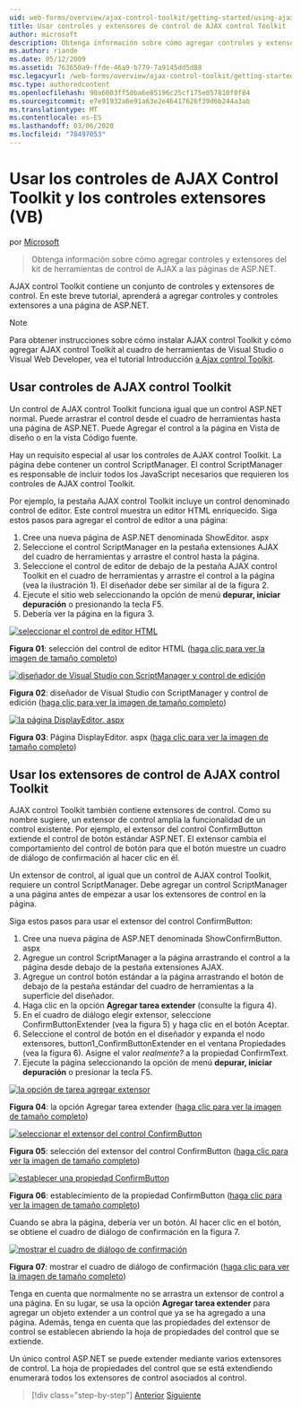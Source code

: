 ```yaml
---
uid: web-forms/overview/ajax-control-toolkit/getting-started/using-ajax-control-toolkit-controls-and-control-extenders-vb
title: Usar controles y extensores de control de AJAX control Toolkit | Microsoft Docs
author: microsoft
description: Obtenga información sobre cómo agregar controles y extensores del kit de herramientas de control de AJAX a las páginas de ASP.NET.
ms.author: riande
ms.date: 05/12/2009
ms.assetid: 763650a9-ffde-46a9-b779-7a9145dd5d88
msc.legacyurl: /web-forms/overview/ajax-control-toolkit/getting-started/using-ajax-control-toolkit-controls-and-control-extenders-vb
msc.type: authoredcontent
ms.openlocfilehash: 90a6003ff50ba6e85196c25cf175e057810f0f84
ms.sourcegitcommit: e7e91932a6e91a63e2e46417626f39d6b244a3ab
ms.translationtype: MT
ms.contentlocale: es-ES
ms.lasthandoff: 03/06/2020
ms.locfileid: "78497053"
---
```

# <a name="using-ajax-control-toolkit-controls-and-control-extenders-vb"></a>Usar los controles de AJAX Control Toolkit y los controles extensores (VB)

por [Microsoft](https://github.com/microsoft)

> Obtenga información sobre cómo agregar controles y extensores del kit de herramientas de control de AJAX a las páginas de ASP.NET.

AJAX control Toolkit contiene un conjunto de controles y extensores de control. En este breve tutorial, aprenderá a agregar controles y controles extensores a una página de ASP.NET.

> [!NOTE] 
> 
> Para obtener instrucciones sobre cómo instalar AJAX control Toolkit y cómo agregar AJAX control Toolkit al cuadro de herramientas de Visual Studio o Visual Web Developer, vea el tutorial Introducción [a Ajax control Toolkit](get-started-with-the-ajax-control-toolkit-vb.md).

## <a name="using-ajax-control-toolkit-controls"></a>Usar controles de AJAX control Toolkit

Un control de AJAX control Toolkit funciona igual que un control ASP.NET normal. Puede arrastrar el control desde el cuadro de herramientas hasta una página de ASP.NET. Puede Agregar el control a la página en Vista de diseño o en la vista Código fuente.

Hay un requisito especial al usar los controles de AJAX control Toolkit. La página debe contener un control ScriptManager. El control ScriptManager es responsable de incluir todos los JavaScript necesarios que requieren los controles de AJAX control Toolkit.

Por ejemplo, la pestaña AJAX control Toolkit incluye un control denominado control de editor. Este control muestra un editor HTML enriquecido. Siga estos pasos para agregar el control de editor a una página:

1. Cree una nueva página de ASP.NET denominada ShowEditor. aspx
2. Seleccione el control ScriptManager en la pestaña extensiones AJAX del cuadro de herramientas y arrastre el control hasta la página.
3. Seleccione el control de editor de debajo de la pestaña AJAX control Toolkit en el cuadro de herramientas y arrastre el control a la página (vea la ilustración 1). El diseñador debe ser similar al de la figura 2.
4. Ejecute el sitio web seleccionando la opción de menú **depurar, iniciar depuración** o presionando la tecla F5.
5. Debería ver la página en la figura 3.

[![seleccionar el control de editor HTML](using-ajax-control-toolkit-controls-and-control-extenders-vb/_static/image1.jpg)](using-ajax-control-toolkit-controls-and-control-extenders-vb/_static/image1.png)

**Figura 01**: selección del control de editor HTML ([haga clic para ver la imagen de tamaño completo](using-ajax-control-toolkit-controls-and-control-extenders-vb/_static/image2.png))

[![diseñador de Visual Studio con ScriptManager y control de edición](using-ajax-control-toolkit-controls-and-control-extenders-vb/_static/image2.jpg)](using-ajax-control-toolkit-controls-and-control-extenders-vb/_static/image3.png)

**Figura 02**: diseñador de Visual Studio con ScriptManager y control de edición ([haga clic para ver la imagen de tamaño completo](using-ajax-control-toolkit-controls-and-control-extenders-vb/_static/image4.png))

[![la página DisplayEditor. aspx](using-ajax-control-toolkit-controls-and-control-extenders-vb/_static/image3.jpg)](using-ajax-control-toolkit-controls-and-control-extenders-vb/_static/image5.png)

**Figura 03**: Página DisplayEditor. aspx ([haga clic para ver la imagen de tamaño completo](using-ajax-control-toolkit-controls-and-control-extenders-vb/_static/image6.png))

## <a name="using-ajax-control-toolkit-control-extenders"></a>Usar los extensores de control de AJAX control Toolkit

AJAX control Toolkit también contiene extensores de control. Como su nombre sugiere, un extensor de control amplía la funcionalidad de un control existente. Por ejemplo, el extensor del control ConfirmButton extiende el control de botón estándar ASP.NET. El extensor cambia el comportamiento del control de botón para que el botón muestre un cuadro de diálogo de confirmación al hacer clic en él.

Un extensor de control, al igual que un control de AJAX control Toolkit, requiere un control ScriptManager. Debe agregar un control ScriptManager a una página antes de empezar a usar los extensores de control en la página.

Siga estos pasos para usar el extensor del control ConfirmButton:

1. Cree una nueva página de ASP.NET denominada ShowConfirmButton. aspx
2. Agregue un control ScriptManager a la página arrastrando el control a la página desde debajo de la pestaña extensiones AJAX.
3. Agregue un control botón estándar a la página arrastrando el botón de debajo de la pestaña estándar del cuadro de herramientas a la superficie del diseñador.
4. Haga clic en la opción **Agregar tarea extender** (consulte la figura 4).
5. En el cuadro de diálogo elegir extensor, seleccione ConfirmButtonExtender (vea la figura 5) y haga clic en el botón Aceptar.
6. Seleccione el control de botón en el diseñador y expanda el nodo extensores, button1\_ConfirmButtonExtender en el ventana Propiedades (vea la figura 6). Asigne el valor *realmente?* a la propiedad ConfirmText.
7. Ejecute la página seleccionando la opción de menú **depurar, iniciar depuración** o presionar la tecla F5.

[![la opción de tarea agregar extensor](using-ajax-control-toolkit-controls-and-control-extenders-vb/_static/image4.jpg)](using-ajax-control-toolkit-controls-and-control-extenders-vb/_static/image7.png)

**Figura 04**: la opción Agregar tarea extender ([haga clic para ver la imagen de tamaño completo](using-ajax-control-toolkit-controls-and-control-extenders-vb/_static/image8.png))

[![seleccionar el extensor del control ConfirmButton](using-ajax-control-toolkit-controls-and-control-extenders-vb/_static/image5.jpg)](using-ajax-control-toolkit-controls-and-control-extenders-vb/_static/image9.png)

**Figura 05**: selección del extensor del control ConfirmButton ([haga clic para ver la imagen de tamaño completo](using-ajax-control-toolkit-controls-and-control-extenders-vb/_static/image10.png))

[![establecer una propiedad ConfirmButton](using-ajax-control-toolkit-controls-and-control-extenders-vb/_static/image6.jpg)](using-ajax-control-toolkit-controls-and-control-extenders-vb/_static/image11.png)

**Figura 06**: establecimiento de la propiedad ConfirmButton ([haga clic para ver la imagen de tamaño completo](using-ajax-control-toolkit-controls-and-control-extenders-vb/_static/image12.png))

Cuando se abra la página, debería ver un botón. Al hacer clic en el botón, se obtiene el cuadro de diálogo de confirmación en la figura 7.

[![mostrar el cuadro de diálogo de confirmación](using-ajax-control-toolkit-controls-and-control-extenders-vb/_static/image7.jpg)](using-ajax-control-toolkit-controls-and-control-extenders-vb/_static/image13.png)

**Figura 07**: mostrar el cuadro de diálogo de confirmación ([haga clic para ver la imagen de tamaño completo](using-ajax-control-toolkit-controls-and-control-extenders-vb/_static/image14.png))

Tenga en cuenta que normalmente no se arrastra un extensor de control a una página. En su lugar, se usa la opción **Agregar tarea extender** para agregar un objeto extender a un control que ya se ha agregado a una página. Además, tenga en cuenta que las propiedades del extensor de control se establecen abriendo la hoja de propiedades del control que se extiende.

Un único control ASP.NET se puede extender mediante varios extensores de control. La hoja de propiedades del control que se está extendiendo enumerará todos los extensores de control asociados al control.

> [!div class="step-by-step"]
> [Anterior](get-started-with-the-ajax-control-toolkit-vb.md)
> [Siguiente](creating-a-custom-ajax-control-toolkit-control-extender-vb.md)
